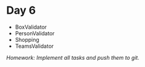 # Day 6
- BoxValidator
- PersonValidator
- Shopping
- TeamsValidator

_Homework: Implement all tasks and push them to git._
